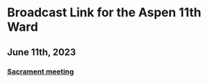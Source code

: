# Broadcast Link for the Aspen 11th Ward

## June 11th, 2023
### [Sacrament meeting](HTTPS://www.youtube.com/watch?v=nP6HAUQANq4)
